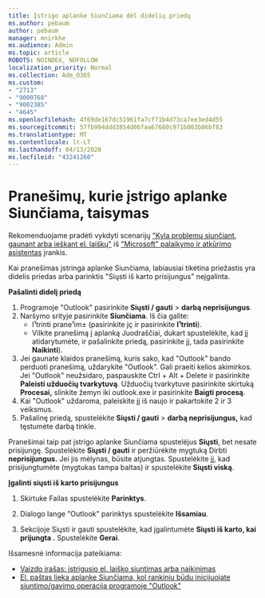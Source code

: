 ```yaml
---
title: Įstrigo aplanke Siunčiama dėl didelių priedų
ms.author: pebaum
author: pebaum
manager: mnirkhe
ms.audience: Admin
ms.topic: article
ROBOTS: NOINDEX, NOFOLLOW
localization_priority: Normal
ms.collection: Adm_O365
ms.custom:
- "2713"
- "9000768"
- "9002385"
- "4645"
ms.openlocfilehash: 4f69de167dc51961fa7cf71b4d73ca7ee3ed4d55
ms.sourcegitcommit: 57fb994ddd3854d06faa67680c971b003b06bf83
ms.translationtype: MT
ms.contentlocale: lt-LT
ms.lasthandoff: 04/13/2020
ms.locfileid: "43241260"
---
```

# <a name="fix-messages-that-are-stuck-in-the-outbox"></a>Pranešimų, kurie įstrigo aplanke Siunčiama, taisymas

Rekomenduojame pradėti vykdyti scenarijų ["Kyla problemų siunčiant, gaunant arba ieškant el. laiškų"](https://aka.ms/SaRA-OutlookSendReceive) iš ["Microsoft" palaikymo ir atkūrimo asistentas](https://diagnostics.office.com/#/) įrankis.

Kai pranešimas įstringa aplanke Siunčiama, labiausiai tikėtina priežastis yra didelis priedas arba parinktis "Siųsti iš karto prisijungus" neįgalinta.

**Pašalinti didelį priedą**

1. Programoje "Outlook" pasirinkite **Siųsti / gauti** > **darbą neprisijungus**. 
2. Naršymo srityje pasirinkite **Siunčiama**. Iš čia galite: 
    - I¹trinti prane¹im± (pasirinkite jç ir pasirinkite **I¹trinti**).
    - Vilkite pranešimą į aplanką Juodraščiai, dukart spustelėkite, kad jį atidarytumėte, ir pašalinkite priedą, pasirinkite jį, tada pasirinkite **Naikinti**).
3. Jei gaunate klaidos pranešimą, kuris sako, kad "Outlook" bando perduoti pranešimą, uždarykite "Outlook". Gali praeiti kelios akimirkos. Jei "Outlook" neužsidaro, paspauskite Ctrl + Alt + Delete ir pasirinkite **Paleisti užduočių tvarkytuvą**. Užduočių tvarkytuve pasirinkite skirtuką **Procesai,** slinkite žemyn iki outlook.exe ir pasirinkite **Baigti procesą**.
4. Kai "Outlook" uždaroma, paleiskite jį iš naujo ir pakartokite 2 ir 3 veiksmus. 
5. Pašalinę priedą, spustelėkite **Siųsti / gauti** > **darbą neprisijungus,** kad tęstumėte darbą tinkle. 

Pranešimai taip pat įstrigo aplanke Siunčiama spustelėjus **Siųsti**, bet nesate prisijungę. Spustelėkite **Siųsti / gauti** ir peržiūrėkite mygtuką Dirbti **neprisijungus.** Jei jis mėlynas, būsite atjungtas. Spustelėkite jį, kad prisijungtumėte (mygtukas tampa baltas) ir spustelėkite **Siųsti viską**.
 
**Įgalinti siųsti iš karto prisijungus**
 
1. Skirtuke Failas spustelėkite **Parinktys**.

2. Dialogo lange "Outlook" parinktys spustelėkite **Išsamiau**.

3. Sekcijoje Siųsti ir gauti spustelėkite, kad įgalintumėte **Siųsti iš karto, kai prijungta .** Spustelėkite **Gerai**.
 
Išsamesnė informacija pateikiama:
- [Vaizdo įrašas: įstrigusio el. laiško siuntimas arba naikinimas](https://support.office.com/article/Video-Send-or-delete-an-email-stuck-in-your-outbox-26d5d34a-4e5f-444a-a9e8-44db04a94dec) 
- [El. paštas lieka aplanke Siunčiama, kol rankiniu būdu inicijuojate siuntimo/gavimo operaciją programoje "Outlook"](https://support.microsoft.com/help/2797572/email-stays-in-the-outbox-folder-until-you-manually-initiate-a-send-re)
